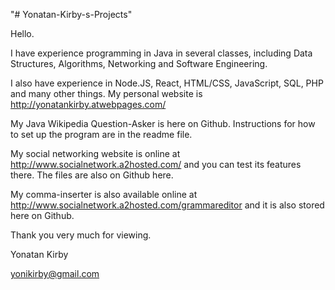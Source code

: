 "# Yonatan-Kirby-s-Projects" 

Hello.

I have experience programming in Java in several classes, including Data Structures, Algorithms, Networking and Software Engineering.

I also have experience in Node.JS, React, HTML/CSS, JavaScript, SQL, PHP and many other things. My personal website is http://yonatankirby.atwebpages.com/

My Java Wikipedia Question-Asker is here on Github. Instructions for how to set up the program are in the readme file.

My social networking website is online at http://www.socialnetwork.a2hosted.com/ and you can test its features there. The files are also on Github here.

My comma-inserter is also available online at http://www.socialnetwork.a2hosted.com/grammareditor and it is also stored here on Github.

Thank you very much for viewing.

Yonatan Kirby

yonikirby@gmail.com

